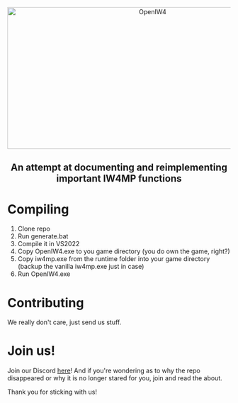 <p align="center">
  <img width="640" height="320" src="/../assets/logo.png" alt="OpenIW4">
</p>

<h2 align="center"> An attempt at documenting and reimplementing important IW4MP functions </h2>

# Compiling
1. Clone repo
2. Run generate.bat
3. Compile it in VS2022
4. Copy OpenIW4.exe to you game directory (you do own the game, right?)
5. Copy iw4mp.exe from the runtime folder into your game directory (backup the vanilla iw4mp.exe just in case)
6. Run OpenIW4.exe

# Contributing
We really don't care, just send us stuff.

# Join us!
Join our Discord [here](https://discord.gg/f6H9Dh8kht)! And if you're wondering as to why the repo disappeared or why it is no longer stared for you, join and read the about.

Thank you for sticking with us!
